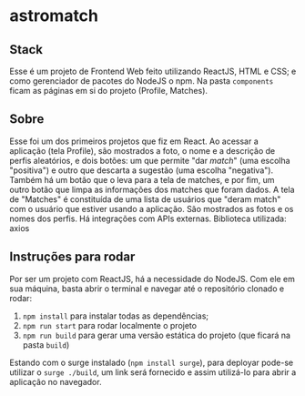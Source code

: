 # astromatch

## Stack
Esse é um projeto de Frontend Web feito utilizando ReactJS, HTML e CSS; 
e como gerenciador de pacotes do NodeJS o npm.
Na pasta `components` ficam as páginas em si do projeto (Profile, Matches).

## Sobre
Esse foi um dos primeiros projetos que fiz em React.
Ao acessar a aplicação (tela Profile), são mostrados a foto, o nome e a descrição
de perfis aleatórios, e dois botões: um que permite "dar *match*" (uma 
escolha "positiva") e outro que descarta a sugestão (uma escolha "negativa").
Também há um botão que o leva para a tela de matches, e por fim, um outro 
botão que limpa as informações dos matches que foram dados.
A tela de "Matches" é constituída de uma lista de usuários que "deram match" 
com o usuário que estiver usando a aplicação. São mostrados as fotos e os 
nomes dos perfis.
Há integrações com APIs externas. Biblioteca utilizada: axios

## Instruções para rodar
Por ser um projeto com ReactJS, há a necessidade do NodeJS. Com ele em 
sua máquina, basta abrir o terminal e navegar até o repositório clonado e 
rodar:

1. `npm install` para instalar todas as dependências;
1. `npm run start` para rodar localmente o projeto
1. `npm run build` para gerar uma versão estática do projeto 
(que ficará na pasta `build`)

Estando com o surge instalado (`npm install surge`), para deployar pode-se 
utilizar o `surge ./build`, um link será fornecido e assim utilizá-lo
para abrir a aplicação no navegador.
